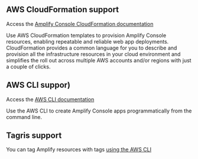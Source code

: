 ## AWS CloudFormation support<a name="cloudformation"></a>

Access the [Amplify Console CloudFormation documentation](https://docs.aws.amazon.com/AWSCloudFormation/latest/UserGuide/AWS_Amplify.html) 

Use AWS CloudFormation templates to provision Amplify Console resources, enabling repeatable and reliable web app deployments\. CloudFormation provides a common language for you to describe and provision all the infrastructure resources in your cloud environment and simplifies the roll out across multiple AWS accounts and/or regions with just a couple of clicks\.

## AWS CLI suppor)

Access the [AWS CLI documentation](https://docs.aws.amazon.com/cli/latest/reference/amplify/index.html)

Use the AWS CLI to create Amplify Console apps programmatically from the command line.

## Tagris support

You can tag Amplify resources with tags [using the AWS CLI](https://docs.aws.amazon.com/cli/latest/reference/amplify/tag-resource.html)



